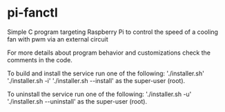# pi-fanctl
Simple C program targeting Raspberry Pi to control the speed of a cooling fan with pwm via an external circuit

For more details about program behavior and customizations check the comments in the code.

To build and install the service run one of the following:
    './installer.sh'
    './installer.sh -i'
    './installer.sh --install'
as the super-user (root).

To uninstall the service run one of the following:
    './installer.sh -u'
    './installer.sh --uninstall'
as the super-user (root).
